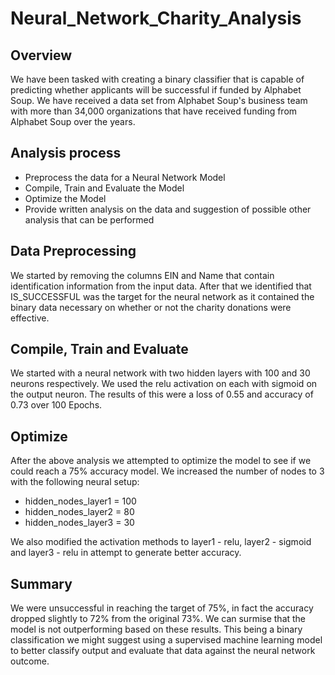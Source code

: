 # Neural_Network_Charity_Analysis

## Overview
We have been tasked with creating a binary classifier that is capable of predicting whether applicants will be successful if funded by Alphabet Soup. We have received a data set from Alphabet Soup's business team with more than 34,000 organizations that have received funding from Alphabet Soup over the years.

## Analysis process
- Preprocess the data for a Neural Network Model
- Compile, Train and Evaluate the Model
- Optimize the Model
- Provide written analysis on the data and suggestion of possible other analysis that can be performed

## Data Preprocessing
We started by removing the columns EIN and Name that contain identification information from the input data. After that we identified that IS_SUCCESSFUL was the target for the neural network as it contained the binary data necessary on whether or not the charity donations were effective.

## Compile, Train and Evaluate
We started with a neural network with two hidden layers with 100 and 30 neurons respectively. We used the relu activation on each with sigmoid on the output neuron. The results of this were a loss of 0.55 and accuracy of 0.73 over 100 Epochs.

## Optimize
After the above analysis we attempted to optimize the model to see if we could reach a 75% accuracy model. We increased the number of nodes to 3 with the following neural setup:

- hidden_nodes_layer1 = 100
- hidden_nodes_layer2 = 80
- hidden_nodes_layer3 = 30

We also modified the activation methods to layer1 - relu, layer2 - sigmoid and layer3 - relu in attempt to generate better accuracy.

## Summary
We were unsuccessful in reaching the target of 75%, in fact the accuracy dropped slightly to 72% from the original 73%. We can surmise that the model is not outperforming based on these results. This being a binary classification we might suggest using a supervised machine learning model to better classify output and evaluate that data against the neural network outcome.


